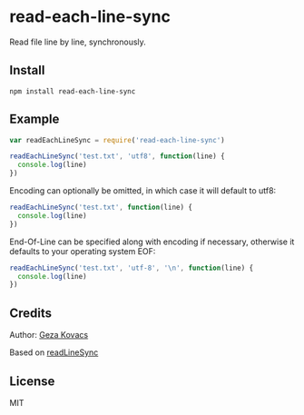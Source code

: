 # read-each-line-sync

Read file line by line, synchronously.

## Install

    npm install read-each-line-sync

## Example

```javascript
var readEachLineSync = require('read-each-line-sync')

readEachLineSync('test.txt', 'utf8', function(line) {
  console.log(line)
})
```

Encoding can optionally be omitted, in which case it will default to utf8:

```javascript
readEachLineSync('test.txt', function(line) {
  console.log(line)
})
```

End-Of-Line can be specified along with encoding if necessary, otherwise it defaults to your operating system EOF:

```javascript
readEachLineSync('test.txt', 'utf-8', '\n', function(line) {
  console.log(line)
})
```


## Credits

Author: [Geza Kovacs](http://github.com/gkovacs)

Based on [readLineSync](https://gist.github.com/Basemm/9700229)

## License

MIT
